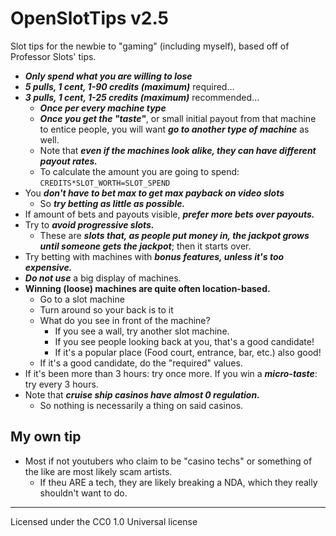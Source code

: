# OpenSlotTips v2.5
Slot tips for the newbie to "gaming" (including myself), based off of Professor Slots' tips.


* ***Only spend what you are willing to lose***
* ***5 pulls, 1 cent, 1-90 credits (maximum)*** required... 
* ***3 pulls, 1 cent, 1-25 credits (maximum)*** recommended... 
	* ***Once per every machine type***
	* ***Once you get the "taste"***, or small initial payout from that machine to entice people, you will want ***go to another type of machine*** as well.
	* Note that ***even if the machines look alike, they can have different payout rates.***
  * To calculate the amount you are going to spend: `CREDITS*SLOT_WORTH=SLOT_SPEND`
* You ***don't have to bet max to get max payback on video slots***
	* So ***try betting as little as possible.***
* If amount of bets and payouts visible, ***prefer more bets over payouts.***
* Try to ***avoid progressive slots.***
  * These are ***slots that, as people put money in, the jackpot grows until someone gets the jackpot***; then it starts over.
* Try betting with machines with ***bonus features, unless it's too expensive.***
* ***Do not use*** a big display of machines.
* **Winning (loose) machines are quite often location-based.**
	* Go to a slot machine
	* Turn around so your back is to it
	* What do you see in front of the machine?
		* If you see a wall, try another slot machine.
		* If you see people looking back at you, that's a good candidate!
		* If it's a popular place (Food court, entrance, bar, etc.) also good!
	* If it's a good candidate, do the "required" values. 
* If it's been more than 3 hours: try once more. If you win a ***micro-taste***: try every 3 hours.
* Note that ***cruise ship casinos have almost 0 regulation.***
	* So nothing is necessarily a thing on said casinos.

## My own tip

* Most if not youtubers who claim to be "casino techs" or something of the like are most likely scam artists.
	* If theu ARE a tech, they are likely breaking a NDA, which they really shouldn't want to do.

- - - -

Licensed under the CC0 1.0 Universal license
